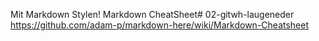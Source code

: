 Mit Markdown Stylen! Markdown CheatSheet# 02-gitwh-laugeneder https://github.com/adam-p/markdown-here/wiki/Markdown-Cheatsheet
